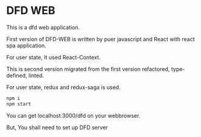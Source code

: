 # DFD WEB

This is a dfd web application.

First version of DFD-WEB is written by puer javascript and React with react spa application.

For user state, It used React-Context.

This is second version migrated from the first version refactored, type-defined, linted.

For user state, redux and redux-saga is used.

```sh
npm i
npm start
```

You can get localhost:3000/dfd on your webbrowser.

But, You shall need to set up DFD server